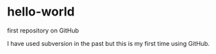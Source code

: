 # hello-world
first repository on GitHub

I have used subversion in the past but this is my first time using GitHub.
